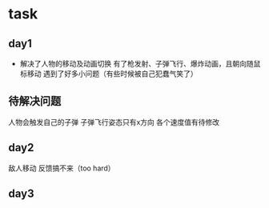# task
## day1
- 解决了人物的移动及动画切换
有了枪发射、子弹飞行、爆炸动画，且朝向随鼠标移动
遇到了好多小问题（有些时候被自己犯蠢气笑了）
## 待解决问题
人物会触发自己的子弹
子弹飞行姿态只有x方向
各个速度值有待修改

## day2
敌人移动
反馈搞不来（too hard）

## day3
